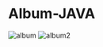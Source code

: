 # Album-JAVA
![album](https://user-images.githubusercontent.com/74320148/120552519-97c73a80-c40c-11eb-9a1e-690b5156374b.PNG)
![album2](https://user-images.githubusercontent.com/74320148/120552474-8c740f00-c40c-11eb-8408-269a3cd28f73.jpg)

